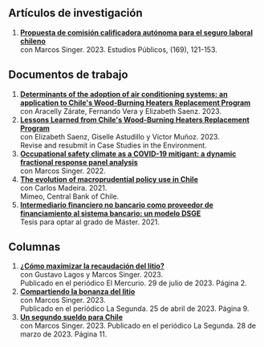 ## Artículos de investigación
1. [**Propuesta de comisión calificadora autónoma para el seguro laboral chileno**](https://doi.org/10.38178/07183089/2154220112)  
con Marcos Singer. 2023.
Estudios Públicos, (169), 121-153.

## Documentos de trabajo
1. [**Determinants of the adoption of air conditioning systems: an application to Chile's Wood-Burning Heaters Replacement Program**](https://fco-olivares.github.io/wp/adoption_acs.pdf)  
con Aracelly Zárate, Fernando Vera y Elizabeth Saenz. 2023.
2. [**Lessons Learned from Chile's Wood-Burning Heaters Replacement Program**](https://fco-olivares.github.io/wp/cs_heaters.pdf)  
con Elizabeth Saenz, Giselle Astudillo y Víctor Muñoz. 2023.  
Revise and resubmit in Case Studies in the Environment.
3. [**Occupational safety climate as a COVID-19 mitigant: a dynamic fractional response panel analysis**](https://fco-olivares.github.io/wp/sc_covid.pdf)  
con Marcos Singer. 2022.
4. [**The evolution of macroprudential policy use in Chile**](https://fco-olivares.github.io/ap/mp_chile.pdf)  
con Carlos Madeira. 2021.  
Mimeo, Central Bank of Chile.
5. [**Intermediario financiero no bancario como proveedor de financiamiento al sistema bancario: un modelo DSGE**](https://fco-olivares.github.io/ap/nbfi_dsge.pdf)  
Tesis para optar al grado de Máster. 2021.  

## Columnas
1. [**¿Cómo maximizar la recaudación del litio?**](https://fco-olivares.github.io/nc/C_maxrecSQM_EM.pdf)  
con Gustavo Lagos y Marcos Singer. 2023.  
Publicado en el periódico El Mercurio. 29 de julio de 2023. Página 2.
2. [**Compartiendo la bonanza del litio**](https://fco-olivares.github.io/nc/C_cblSQM_LS.pdf)  
con Marcos Singer. 2023.  
Publicado en el periódico La Segunda. 25 de abril de 2023. Página 9.
3. [**Un segundo sueldo para Chile**](https://fco-olivares.github.io/nc/C_ssSQM_LS.pdf)  
con Marcos Singer. 2023. 
Publicado en el periódico La Segunda. 28 de marzo de 2023. Página 11.



